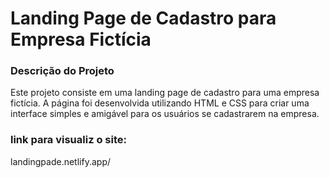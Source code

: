 # Landing Page de Cadastro para Empresa Fictícia

### Descrição do Projeto
Este projeto consiste em uma landing page de cadastro para uma empresa fictícia. A página foi desenvolvida utilizando HTML e CSS para criar uma interface simples e amigável para os usuários se cadastrarem na empresa.

### link para visualiz o site:
landingpade.netlify.app/
